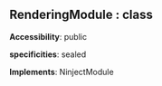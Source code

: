 ## **RenderingModule** : class
**Accessibility**: public

**specificities**: sealed

**Implements**: NinjectModule


